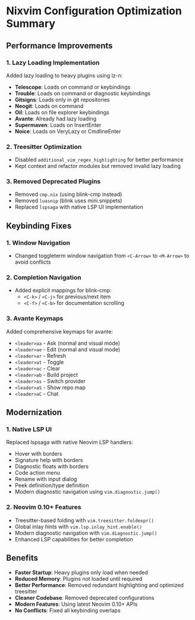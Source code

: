# Nixvim Configuration Optimization Summary

## Performance Improvements

### 1. **Lazy Loading Implementation**
Added lazy loading to heavy plugins using lz-n:
- **Telescope**: Loads on command or keybindings
- **Trouble**: Loads on command or diagnostic keybindings
- **Gitsigns**: Loads only in git repositories
- **Neogit**: Loads on command
- **Oil**: Loads on file explorer keybindings
- **Avante**: Already had lazy loading
- **Supermaven**: Loads on InsertEnter
- **Noice**: Loads on VeryLazy or CmdlineEnter

### 2. **Treesitter Optimization**
- Disabled `additional_vim_regex_highlighting` for better performance
- Kept context and refactor modules but removed invalid lazy loading

### 3. **Removed Deprecated Plugins**
- Removed `cmp.nix` (using blink-cmp instead)
- Removed `luasnip` (blink uses mini.snippets)
- Replaced `lspsaga` with native LSP UI implementation

## Keybinding Fixes

### 1. **Window Navigation**
- Changed toggleterm window navigation from `<C-Arrow>` to `<M-Arrow>` to avoid conflicts

### 2. **Completion Navigation**
- Added explicit mappings for blink-cmp:
  - `<C-k>` / `<C-j>` for previous/next item
  - `<C-f>` / `<C-b>` for documentation scrolling

### 3. **Avante Keymaps**
Added comprehensive keymaps for avante:
- `<leader>aa` - Ask (normal and visual mode)
- `<leader>ae` - Edit (normal and visual mode)
- `<leader>ar` - Refresh
- `<leader>at` - Toggle
- `<leader>ac` - Clear
- `<leader>ab` - Build project
- `<leader>as` - Switch provider
- `<leader>aS` - Show repo map
- `<leader>aC` - Chat

## Modernization

### 1. **Native LSP UI**
Replaced lspsaga with native Neovim LSP handlers:
- Hover with borders
- Signature help with borders
- Diagnostic floats with borders
- Code action menu
- Rename with input dialog
- Peek definition/type definition
- Modern diagnostic navigation using `vim.diagnostic.jump()`

### 2. **Neovim 0.10+ Features**
- Treesitter-based folding with `vim.treesitter.foldexpr()`
- Global inlay hints with `vim.lsp.inlay_hint.enable()`
- Modern diagnostic navigation with `vim.diagnostic.jump()`
- Enhanced LSP capabilities for better completion

## Benefits
- **Faster Startup**: Heavy plugins only load when needed
- **Reduced Memory**: Plugins not loaded until required
- **Better Performance**: Removed redundant highlighting and optimized treesitter
- **Cleaner Codebase**: Removed deprecated configurations
- **Modern Features**: Using latest Neovim 0.10+ APIs
- **No Conflicts**: Fixed all keybinding overlaps